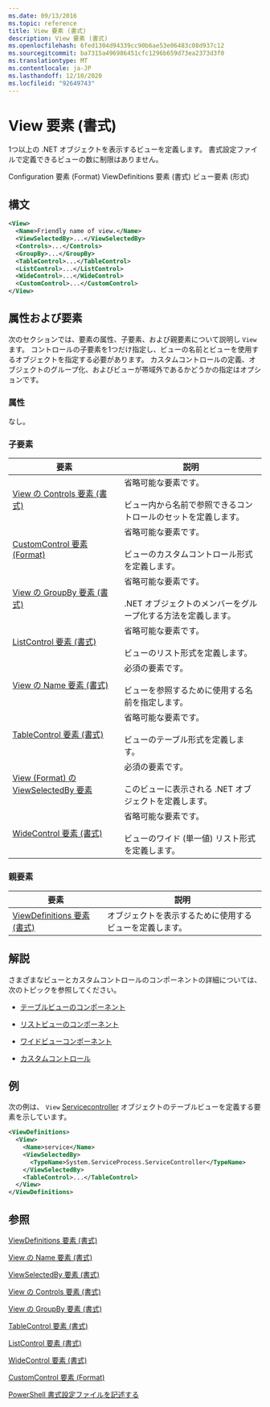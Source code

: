 ```yaml
---
ms.date: 09/13/2016
ms.topic: reference
title: View 要素 (書式)
description: View 要素 (書式)
ms.openlocfilehash: 6fed1304d94339cc90b6ae53e06483c08d937c12
ms.sourcegitcommit: ba7315a496986451cfc1296b659d73ea2373d3f0
ms.translationtype: MT
ms.contentlocale: ja-JP
ms.lasthandoff: 12/10/2020
ms.locfileid: "92649743"
---
```

# <a name="view-element-format"></a>View 要素 (書式)

1つ以上の .NET オブジェクトを表示するビューを定義します。 書式設定ファイルで定義できるビューの数に制限はありません。

Configuration 要素 (Format) ViewDefinitions 要素 (書式) ビュー要素 (形式)

## <a name="syntax"></a>構文

```xml
<View>
  <Name>Friendly name of view.</Name>
  <ViewSelectedBy>...</ViewSelectedBy>
  <Controls>...</Controls>
  <GroupBy>...</GroupBy>
  <TableControl>...</TableControl>
  <ListControl>...</ListControl>
  <WideControl>...</WideControl>
  <CustomControl>...</CustomControl>
</View>
```

## <a name="attributes-and-elements"></a>属性および要素

次のセクションでは、要素の属性、子要素、および親要素について説明し `View` ます。 コントロールの子要素を1つだけ指定し、ビューの名前とビューを使用するオブジェクトを指定する必要があります。 カスタムコントロールの定義、オブジェクトのグループ化、およびビューが帯域外であるかどうかの指定はオプションです。

### <a name="attributes"></a>属性

なし。

### <a name="child-elements"></a>子要素

|要素|説明|
|-------------|-----------------|
|[View の Controls 要素 (書式)](./controls-element-for-view-format.md)|省略可能な要素です。<br /><br /> ビュー内から名前で参照できるコントロールのセットを定義します。|
|[CustomControl 要素 (Format)](./customcontrol-element-for-groupby-format.md)|省略可能な要素です。<br /><br /> ビューのカスタムコントロール形式を定義します。|
|[View の GroupBy 要素 (書式)](./groupby-element-for-view-format.md)|省略可能な要素です。<br /><br /> .NET オブジェクトのメンバーをグループ化する方法を定義します。|
|[ListControl 要素 (書式)](./listcontrol-element-format.md)|省略可能な要素です。<br /><br /> ビューのリスト形式を定義します。|
|[View の Name 要素 (書式)](./name-element-for-view-format.md)|必須の要素です。<br /><br /> ビューを参照するために使用する名前を指定します。|
|[TableControl 要素 (書式)](./tablecontrol-element-format.md)|省略可能な要素です。<br /><br /> ビューのテーブル形式を定義します。|
|[View (Format) の ViewSelectedBy 要素](./viewselectedby-element-format.md)|必須の要素です。<br /><br /> このビューに表示される .NET オブジェクトを定義します。|
|[WideControl 要素 (書式)](./widecontrol-element-format.md)|省略可能な要素です。<br /><br /> ビューのワイド (単一値) リスト形式を定義します。|

### <a name="parent-elements"></a>親要素

|要素|説明|
|-------------|-----------------|
|[ViewDefinitions 要素 (書式)](./viewdefinitions-element-format.md)|オブジェクトを表示するために使用するビューを定義します。|

## <a name="remarks"></a>解説

さまざまなビューとカスタムコントロールのコンポーネントの詳細については、次のトピックを参照してください。

- [テーブルビューのコンポーネント](./creating-a-table-view.md)

- [リストビューのコンポーネント](./creating-a-list-view.md)

- [ワイドビューコンポーネント](./creating-a-wide-view.md)

- [カスタムコントロール](./creating-custom-controls.md)

## <a name="example"></a>例

次の例は、 `View` [Servicecontroller](/dotnet/api/System.ServiceProcess.ServiceController) オブジェクトのテーブルビューを定義する要素を示しています。

```xml
<ViewDefinitions>
  <View>
    <Name>service</Name>
    <ViewSelectedBy>
      <TypeName>System.ServiceProcess.ServiceController</TypeName>
    </ViewSelectedBy>
    <TableControl>...</TableControl>
  </View>
</ViewDefinitions>

```

## <a name="see-also"></a>参照

[ViewDefinitions 要素 (書式)](./viewdefinitions-element-format.md)

[View の Name 要素 (書式)](./name-element-for-view-format.md)

[ViewSelectedBy 要素 (書式)](./viewselectedby-element-format.md)

[View の Controls 要素 (書式)](./controls-element-for-view-format.md)

[View の GroupBy 要素 (書式)](./groupby-element-for-view-format.md)

[TableControl 要素 (書式)](./tablecontrol-element-format.md)

[ListControl 要素 (書式)](./listcontrol-element-format.md)

[WideControl 要素 (書式)](./widecontrol-element-format.md)

[CustomControl 要素 (Format)](./customcontrol-element-for-groupby-format.md)

[PowerShell 書式設定ファイルを記述する](./writing-a-powershell-formatting-file.md)
